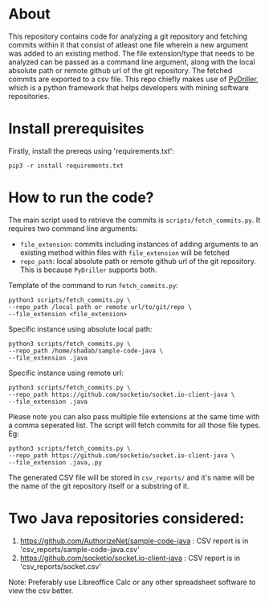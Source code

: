 # About

This repository contains code for analyzing a git repository and fetching commits within it that consist of atleast one file wherein a new argument was added to an existing method. The file extension/type that needs to be analyzed can be passed as a command line argument, along with the local absolute path or remote github url of the git repository. The fetched commits are exported to a csv file. This repo chiefly makes use of [PyDriller](https://pydriller.readthedocs.io/en/latest/intro.html), which is a python framework that helps developers with mining software repositories.

# Install prerequisites

Firstly, install the prereqs using 'requirements.txt':
```
pip3 -r install requirements.txt
```

# How to run the code?
	
The main script used to retrieve the commits is `scripts/fetch_commits.py`. It requires two command line arguments:

- `file_extension`: commits including instances of adding arguments to an existing method within files with  `file_extension` will be fetched 
- `repo_path`: local absolute path or remote github url of the git repository. This is because `PyDriller` supports both.


Template of the command to run `fetch_commits.py`:
```
python3 scripts/fetch_commits.py \
--repo_path /local path or remote url/to/git/repo \
--file_extension <file_extension>
```

Specific instance using absolute local path:
```
python3 scripts/fetch_commits.py \
--repo_path /home/shadab/sample-code-java \
--file_extension .java
```
Specific instance using remote url:
```
python3 scripts/fetch_commits.py \
--repo_path https://github.com/socketio/socket.io-client-java \
--file_extension .java
```

Please note you can also pass multiple file extensions at the same time with a comma seperated list. The script will fetch commits for all those file types. Eg:
```
python3 scripts/fetch_commits.py \
--repo_path https://github.com/socketio/socket.io-client-java \
--file_extension .java,.py
```

The generated CSV file will be stored in `csv_reports/` and it's name will be the name of the git repository itself or a substring of it.

# Two Java repositories considered:

1) https://github.com/AuthorizeNet/sample-code-java : CSV report is in 'csv_reports/sample-code-java.csv'
2) https://github.com/socketio/socket.io-client-java : CSV report is in 'csv_reports/socket.csv'

Note: Preferably use Libreoffice Calc or any other spreadsheet software to view the csv better.